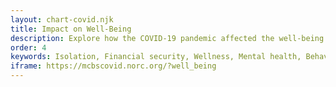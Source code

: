 ```yaml
---
layout: chart-covid.njk
title: Impact on Well-Being
description: Explore how the COVID-19 pandemic affected the well-being of Medicare beneficiaries.
order: 4
keywords: Isolation, Financial security, Wellness, Mental health, Behavioral health, Emotional, Anxiety, Social support, Social support network, Chronic, Coronavirus, Sex, Gender, Age, Income, Race, Ethnicity, Language, English, Dual, Dual eligible, Smoking, Smoker, Tobacco, Immune system, Pandemic
iframe: https://mcbscovid.norc.org/?well_being
---
```

